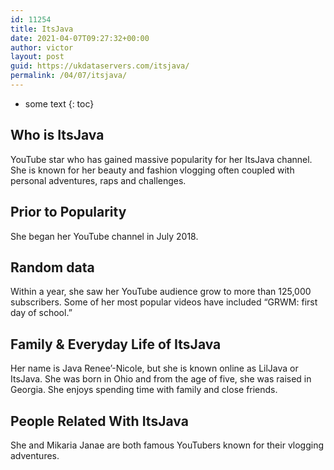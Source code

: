 ```yaml
---
id: 11254
title: ItsJava
date: 2021-04-07T09:27:32+00:00
author: victor
layout: post
guid: https://ukdataservers.com/itsjava/
permalink: /04/07/itsjava/
---
```


* some text
{: toc}


## Who is ItsJava



YouTube star who has gained massive popularity for her ItsJava channel. She is known for her beauty and fashion vlogging often coupled with personal adventures, raps and challenges.  

                
                
                
## Prior to Popularity



She began her YouTube channel in July 2018. 

                
                
                
## Random data



Within a year, she saw her YouTube audience grow to more than 125,000 subscribers. Some of her most popular videos have included &#8220;GRWM: first day of school.&#8221;

                
                
                
## Family & Everyday Life of ItsJava



Her name is Java Renee&#8217;-Nicole, but she is known online as LilJava or ItsJava. She was born in Ohio and from the age of five, she was raised in Georgia. She enjoys spending time with family and close friends. 

                
                
                
## People Related With ItsJava



She and Mikaria Janae are both famous YouTubers known for their vlogging adventures. 

                
              
            
          
          
          